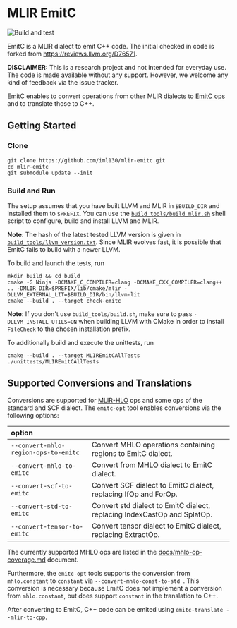 # MLIR EmitC

![Build and test](https://github.com/iml130/mlir-emitc/workflows/Build%20and%20test/badge.svg)

EmitC is a MLIR dialect to emit C++ code. The initial checked in code is forked from https://reviews.llvm.org/D76571.

**DISCLAIMER:** This is a research project and not intended for everyday use. The code is made available without any support. However, we welcome any kind of feedback via the issue tracker.

EmitC enables to convert operations from other MLIR dialects to [EmitC ops](docs/EmitC.md) and to translate those to C++.


## Getting Started
### Clone

```shell
git clone https://github.com/iml130/mlir-emitc.git
cd mlir-emitc
git submodule update --init
```

### Build and Run

The setup assumes that you have built LLVM and MLIR in `$BUILD_DIR` and installed them to `$PREFIX`. You can use the [`build_tools/build_mlir.sh`](https://github.com/iml130/mlir-emitc/blob/main/build_tools/build_mlir.sh) shell script to configure, build and install LLVM and MLIR.

**Note**: The hash of the latest tested LLVM version is given in [`build_tools/llvm_version.txt`](https://github.com/iml130/mlir-emitc/blob/main/build_tools/llvm_version.txt). Since MLIR evolves fast, it is possible that EmitC fails to build with a newer LLVM.

To build and launch the tests, run
```shell
mkdir build && cd build
cmake -G Ninja -DCMAKE_C_COMPILER=clang -DCMAKE_CXX_COMPILER=clang++ .. -DMLIR_DIR=$PREFIX/lib/cmake/mlir -DLLVM_EXTERNAL_LIT=$BUILD_DIR/bin/llvm-lit
cmake --build . --target check-emitc
```

**Note**: If you don't use `build_tools/build.sh`, make sure to pass `-DLLVM_INSTALL_UTILS=ON` when building LLVM with CMake in order to install `FileCheck` to the chosen installation prefix.

To additionally build and execute the unittests, run
```shell
cmake --build . --target MLIREmitCAllTests
./unittests/MLIREmitCAllTests
```


## Supported Conversions and Translations

Conversions are supported for [MLIR-HLO](https://github.com/tensorflow/mlir-hlo) ops and some ops of the standard and SCF dialect.
The `emitc-opt` tool enables conversions via the following options:

| option                                   |                                                                          |
| :--------------------------------------- |:------------------------------------------------------------------------ |
| `--convert-mhlo-region-ops-to-emitc `    | Convert MHLO operations containing regions to EmitC dialect.             |
| `--convert-mhlo-to-emitc `               | Convert from MHLO dialect to EmitC dialect.                              |
| `--convert-scf-to-emitc`                 | Convert SCF dialect to EmitC dialect, replacing IfOp and ForOp.          |
| `--convert-std-to-emitc `                | Convert std dialect to EmitC dialect, replacing IndexCastOp and SplatOp. |
| `--convert-tensor-to-emitc `             | Convert tensor dialect to EmitC dialect, replacing ExtractOp.            |

The currently supported MHLO ops are listed in the [docs/mhlo-op-coverage.md](docs/mhlo-op-coverage.md) document.

Furthermore, the `emitc-opt` tools supports the conversion from `mhlo.constant` to `constant` via `--convert-mhlo-const-to-std `. This conversion is necessary because EmitC does not implement a conversion from `mhlo.constant`, but does support `constant` in the translation to C++.

After converting to EmitC, C++ code can be emited using `emitc-translate --mlir-to-cpp`.
